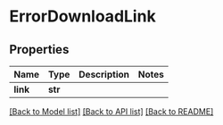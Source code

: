 # ErrorDownloadLink

## Properties
Name | Type | Description | Notes
------------ | ------------- | ------------- | -------------
**link** | **str** |  | 

[[Back to Model list]](../README.md#documentation-for-models) [[Back to API list]](../README.md#documentation-for-api-endpoints) [[Back to README]](../README.md)

